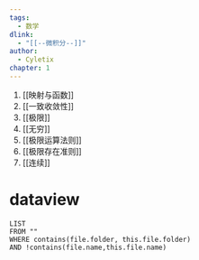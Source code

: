 ```yaml
---
tags:
  - 数学
dlink:
  - "[[--微积分--]]"
author:
  - Cyletix
chapter: 1
---
```

1. [[映射与函数]]
2. [[一致收敛性]]
3. [[极限]]
4. [[无穷]]
5. [[极限运算法则]]
6. [[极限存在准则]]
7. [[连续]]

# dataview
```dataview
LIST
FROM ""
WHERE contains(file.folder, this.file.folder)
AND !contains(file.name,this.file.name)
```



